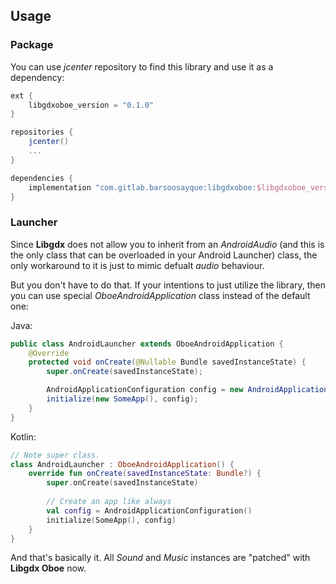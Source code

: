 ## Usage

### Package

You can use *jcenter* repository to find this library and use it as a dependency:

```groovy
ext {
    libgdxoboe_version = "0.1.0"    
}

repositories {
    jcenter()
    ...
}

dependencies {
    implementation "com.gitlab.barsoosayque:libgdxoboe:$libgdxoboe_version"
}
```

### Launcher

Since **Libgdx** does not allow you to inherit from an *AndroidAudio* (and this is the only class that can be overloaded in your Android Launcher) class, the only workaround to it is just to mimic defualt *audio* behaviour.

But you don't have to do that. If your intentions to just utilize the library, then you can use special *OboeAndroidApplication* class instead of the default one:

Java:
```java
public class AndroidLauncher extends OboeAndroidApplication {
    @Override
    protected void onCreate(@Nullable Bundle savedInstanceState) {
        super.onCreate(savedInstanceState);

        AndroidApplicationConfiguration config = new AndroidApplicationConfiguration();
        initialize(new SomeApp(), config);
    }
}
```

Kotlin:
```kotlin
// Note super class.
class AndroidLauncher : OboeAndroidApplication() {
    override fun onCreate(savedInstanceState: Bundle?) {
        super.onCreate(savedInstanceState)
        
        // Create an app like always
        val config = AndroidApplicationConfiguration()
        initialize(SomeApp(), config)
    }
}
```

And that's basically it. All *Sound* and *Music* instances are "patched" with **Libgdx Oboe** now.
